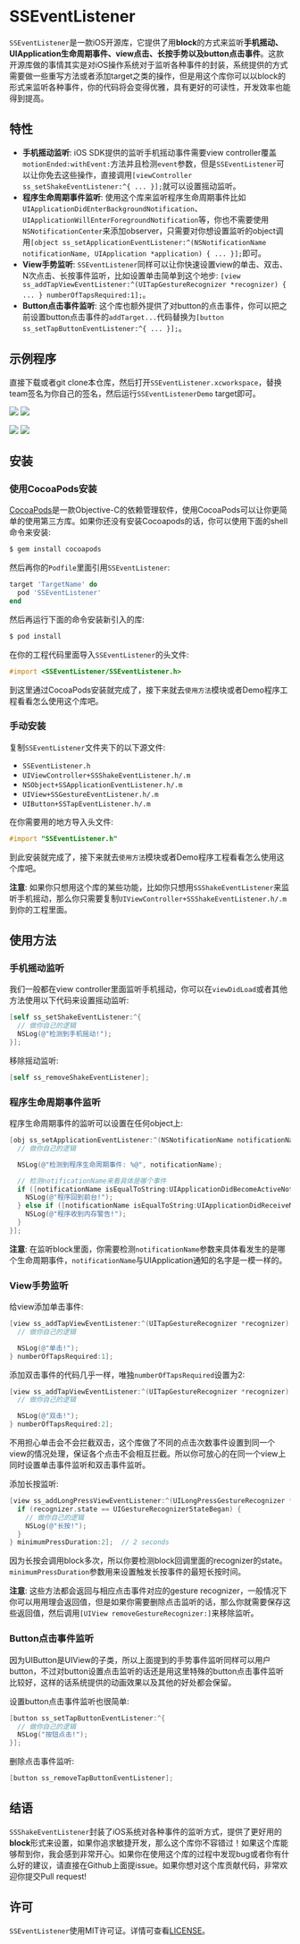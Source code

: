 # SSEventListener

`SSEventListener`是一款iOS开源库，它提供了用**block**的方式来监听**手机摇动、UIApplication生命周期事件、view点击、长按手势以及button点击事件**。这款开源库做的事情其实是对iOS操作系统对于监听各种事件的封装，系统提供的方式需要做一些重写方法或者添加target之类的操作，但是用这个库你可以以block的形式来监听各种事件，你的代码将会变得优雅，具有更好的可读性，开发效率也能得到提高。

## 特性

* **手机摇动监听**: iOS SDK提供的监听手机摇动事件需要view controller覆盖`motionEnded:withEvent:`方法并且检测`event`参数，但是`SSEventListener`可以让你免去这些操作，直接调用`[viewController ss_setShakeEventListener:^{ ... }];`就可以设置摇动监听。
* **程序生命周期事件监听**: 使用这个库来监听程序生命周期事件比如`UIApplicationDidEnterBackgroundNotification`、 `UIApplicationWillEnterForegroundNotification`等，你也不需要使用`NSNotificationCenter`来添加observer，只需要对你想设置监听的object调用`[object ss_setApplicationEventListener:^(NSNotificationName notificationName, UIApplication *application) { ... }];`即可。
* **View手势监听**: `SSEventListener`同样可以让你快速设置view的单击、双击、N次点击、长按事件监听，比如设置单击简单到这个地步: `[view ss_addTapViewEventListener:^(UITapGestureRecognizer *recognizer) { ... } numberOfTapsRequired:1];`。
* **Button点击事件监听**: 这个库也额外提供了对button的点击事件，你可以把之前设置button点击事件的`addTarget...`代码替换为`[button ss_setTapButtonEventListener:^{ ... }];`。

## 示例程序

直接下载或者git clone本仓库，然后打开`SSEventListener.xcworkspace`，替换team签名为你自己的签名，然后运行`SSEventListenerDemo` target即可。

![](Resources/demo1_shake_event.gif) ![](Resources/demo2_application_event.gif)

![](Resources/demo3_view_gesture.gif) ![](Resources/demo4_button_tap_event.gif)

## 安装

### 使用CocoaPods安装

[CocoaPods](http://cocoapods.org)是一款Objective-C的依赖管理软件，使用CocoaPods可以让你更简单的使用第三方库。如果你还没有安装Cocoapods的话，你可以使用下面的shell命令来安装:

```bash
$ gem install cocoapods
```

然后再你的`Podfile`里面引用`SSEventListener`:

```ruby
target 'TargetName' do
  pod 'SSEventListener'
end
```

然后再运行下面的命令安装新引入的库:

```bash
$ pod install
```

在你的工程代码里面导入`SSEventListener`的头文件:

```objectivec
#import <SSEventListener/SSEventListener.h>
```

到这里通过CocoaPods安装就完成了，接下来就去`使用方法`模块或者Demo程序工程看看怎么使用这个库吧。

### 手动安装

复制`SSEventListener`文件夹下的以下源文件:

* `SSEventListener.h`
* `UIViewController+SSShakeEventListener.h/.m`
* `NSObject+SSApplicationEventListener.h/.m`
* `UIView+SSGestureEventListener.h/.m`
* `UIButton+SSTapEventListener.h/.m`

在你需要用的地方导入头文件:

```objectivec
#import "SSEventListener.h"
```

到此安装就完成了，接下来就去`使用方法`模块或者Demo程序工程看看怎么使用这个库吧。

**注意**: 如果你只想用这个库的某些功能，比如你只想用`SSShakeEventListener`来监听手机摇动，那么你只需要复制`UIViewController+SSShakeEventListener.h/.m`到你的工程里面。

## 使用方法

### 手机摇动监听

我们一般都在view controller里面监听手机摇动，你可以在`viewDidLoad`或者其他方法使用以下代码来设置摇动监听:

```objectivec
[self ss_setShakeEventListener:^{
  // 做你自己的逻辑
  NSLog(@"检测到手机摇动!");
}];
```

移除摇动监听:

```objectivec
[self ss_removeShakeEventListener];
```

### 程序生命周期事件监听

程序生命周期事件的监听可以设置在任何object上:

```objectivec
[obj ss_setApplicationEventListener:^(NSNotificationName notificationName, UIApplication *application) {
  // 做你自己的逻辑

  NSLog(@"检测到程序生命周期事件: %@", notificationName);

  // 检测notificationName来看具体是哪个事件
  if ([notificationName isEqualToString:UIApplicationDidBecomeActiveNotification]) {
    NSLog(@"程序回到前台!");
  } else if ([notificationName isEqualToString:UIApplicationDidReceiveMemoryWarningNotification]) {
    NSLog(@"程序收到内存警告!");
  }
}];
```

**注意**: 在监听block里面，你需要检测`notificationName`参数来具体看发生的是哪个生命周期事件，`notificationName`与UIApplication通知的名字是一模一样的。

### View手势监听

给view添加单击事件:

```objectivec
[view ss_addTapViewEventListener:^(UITapGestureRecognizer *recognizer) {
  // 做你自己的逻辑

  NSLog(@"单击!");
} numberOfTapsRequired:1];
```

添加双击事件的代码几乎一样，唯独`numberOfTapsRequired`设置为2:

```objectivec
[view ss_addTapViewEventListener:^(UITapGestureRecognizer *recognizer) {
  // 做你自己的逻辑

  NSLog(@"双击!");
} numberOfTapsRequired:2];
```

不用担心单击会不会拦截双击，这个库做了不同的点击次数事件设置到同一个view的情况处理，保证各个点击不会相互拦截。所以你可放心的在同一个view上同时设置单击事件监听和双击事件监听。

添加长按监听:

```objectivec
[view ss_addLongPressViewEventListener:^(UILongPressGestureRecognizer *recognizer) {
  if (recognizer.state == UIGestureRecognizerStateBegan) {
    // 做你自己的逻辑
    NSLog(@"长按!");
  }
} minimumPressDuration:2];  // 2 seconds
```

因为长按会调用block多次，所以你要检测block回调里面的recognizer的state。 `minimumPressDuration`参数用来设置触发长按事件的最短长按时间。

**注意**: 这些方法都会返回与相应点击事件对应的gesture recognizer，一般情况下你可以用用理会返回值，但是如果你需要删除点击监听的话，那么你就需要保存这些返回值，然后调用`[UIView removeGestureRecognizer:]`来移除监听。

 ### Button点击事件监听

因为UIButton是UIView的子类，所以上面提到的手势事件监听同样可以用户button，不过对button设置点击监听的话还是用这里特殊的button点击事件监听比较好，这样的话系统提供的动画效果以及其他的好处都会保留。

设置button点击事件监听也很简单:

```objectivec
[button ss_setTapButtonEventListener:^{
  // 做你自己的逻辑
  NSLog("按钮点击!");
}];
```

删除点击事件监听:

```objectivec
[button ss_removeTapButtonEventListener];
```

## 结语

`SSShakeEventListener`封装了iOS系统对各种事件的监听方式，提供了更好用的**block**形式来设置，如果你追求敏捷开发，那么这个库你不容错过！如果这个库能够帮到你，我会感到非常开心。如果你在使用这个库的过程中发现bug或者你有什么好的建议，请直接在Github上面提issue。如果你想对这个库贡献代码，非常欢迎你提交Pull request!

## 许可

`SSEventListener`使用MIT许可证。详情可查看[LICENSE](LICENSE)。
